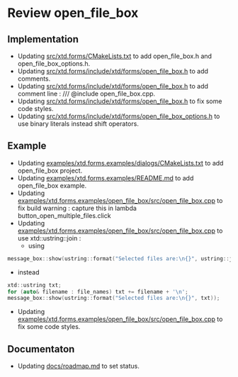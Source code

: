 # Review open_file_box

## Implementation

* Updating [src/xtd.forms/CMakeLists.txt](../../../src/xtd.forms/CMakeLists.txt) to add open_file_box.h and  open_file_box_options.h.
* Updating [src/xtd.forms/include/xtd/forms/open_file_box.h](../../../src/xtd.forms/include/xtd/forms/open_file_box.h) to add  comments.
* Updating [src/xtd.forms/include/xtd/forms/open_file_box.h](../../../src/xtd.forms/include/xtd/forms/open_file_box.h) to add  comment line : /// @include open_file_box.cpp.
* Updating [src/xtd.forms/include/xtd/forms/open_file_box.h](../../../src/xtd.forms/include/xtd/forms/open_file_box.h) to fix some code styles.
* Updating [src/xtd.forms/include/xtd/forms/open_file_box_options.h](../../../src/xtd.forms/include/xtd/forms/open_file_box_options.h) to use binary literals instead shift operators.

## Example

* Updating [examples/xtd.forms.examples/dialogs/CMakeLists.txt](../../../examples/xtd.forms.examples/dialogs/CMakeLists.txt) to add open_file_box project.
* Updating [examples/xtd.forms.examples/README.md](../../../examples/xtd.forms.examples/README.md) to add open_file_box example.
* Updating [examples/xtd.forms.examples/open_file_box/src/open_file_box.cpp](../../../eexamples/xtd.forms.examples/open_file_box/src/open_file_box.cpp) to fix build warning : capture this in lambda button_open_multiple_files.click
* Updating [examples/xtd.forms.examples/open_file_box/src/open_file_box.cpp](../../../eexamples/xtd.forms.examples/open_file_box/src/open_file_box.cpp) to use xtd::ustring::join :
  * using
```c++
message_box::show(ustring::format("Selected files are:\n{}", ustring::join("\n", file_names)));
```
  * instead
```c++
xtd::ustring txt;
for (auto& filename : file_names) txt += filename + '\n';
message_box::show(ustring::format("Selected files are:\n{}", txt));
```
* Updating [examples/xtd.forms.examples/open_file_box/src/open_file_box.cpp](../../../examples/xtd.forms.examples/open_file_box/src/open_file_box.cpp) to fix some code styles.

## Documentaton

* Updating [docs/roadmap.md](../../../docs/roadmap.md) to set status.

